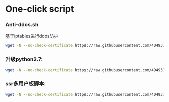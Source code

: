 # One-click script

### Anti-ddos.sh
基于iptables进行ddos防护
``` bash
wget -N --no-check-certificate https://raw.githubusercontent.com/4D4937/code/master/Anti-ddos.sh && bash update-python2.7.12.sh
```
### 升级python2.7:
``` bash
wget -N --no-check-certificate https://raw.githubusercontent.com/4D4937/code/master/update-python2.7.12.sh && bash update-python2.7.12.sh
```

### ssr多用户板脚本:
``` bash     
wget -N --no-check-certificate https://raw.githubusercontent.com/4D4937/code/master/SSR-Python.sh && bash SSR-Python.sh
```
